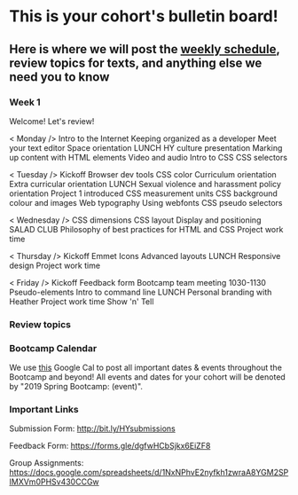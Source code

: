 # This is your cohort's bulletin board! 
## Here is where we will post the [weekly schedule](), review topics for texts, and anything else we need you to know

<!-- Week number -->
### Week 1

Welcome! Let's review!

< Monday /> 
Intro to the Internet
Keeping organized as a developer
Meet your text editor
Space orientation
LUNCH
HY culture presentation
Marking up content with HTML elements
Video and audio
Intro to CSS
CSS selectors

< Tuesday /> 
Kickoff
Browser dev tools
CSS color
Curriculum orientation
Extra curricular orientation
LUNCH
Sexual violence and harassment policy orientation
Project 1 introduced
CSS measurement units
CSS background colour and images
Web typography
Using webfonts
CSS pseudo selectors

< Wednesday /> 
CSS dimensions
CSS layout
Display and positioning
SALAD CLUB
Philosophy of best practices for HTML and CSS
Project work time

< Thursday /> 
Kickoff
Emmet
Icons
Advanced layouts
LUNCH
Responsive design
Project work time

< Friday />
Kickoff
Feedback form
Bootcamp team meeting 1030-1130
Pseudo-elements
Intro to command line
LUNCH
Personal branding with Heather
Project work time
Show 'n' Tell


### Review topics
<!-- * Topic 1 -->
<!-- * Topic 2 -->
<!-- * Topic 3 -->

### Bootcamp Calendar
We use [this](https://calendar.google.com/calendar/embed?src=hackeryou.com_ckj6930nr6kraakaisos09cccs%40group.calendar.google.com&ctz=America%2FToronto) Google Cal to post all important dates & events throughout the Bootcamp and beyond! All events and dates for your cohort will be denoted by "2019 Spring Bootcamp: (event)".

### Important Links
Submission Form: http://bit.ly/HYsubmissions

Feedback Form: https://forms.gle/dgfwHCbSjkx6EiZF8

Group Assignments: https://docs.google.com/spreadsheets/d/1NxNPhvE2nyfkh1zwraA8YGM2SPIMXVm0PHSv430CCGw

